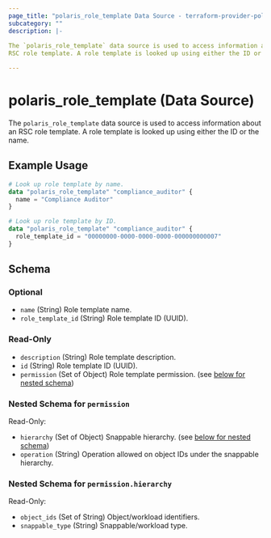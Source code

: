 ```yaml
---
page_title: "polaris_role_template Data Source - terraform-provider-polaris"
subcategory: ""
description: |-
  
The `polaris_role_template` data source is used to access information about an
RSC role template. A role template is looked up using either the ID or the name.

---
```


# polaris_role_template (Data Source)


The `polaris_role_template` data source is used to access information about an
RSC role template. A role template is looked up using either the ID or the name.



## Example Usage

```terraform
# Look up role template by name.
data "polaris_role_template" "compliance_auditor" {
  name = "Compliance Auditor"
}

# Look up role template by ID.
data "polaris_role_template" "compliance_auditor" {
  role_template_id = "00000000-0000-0000-0000-000000000007"
}
```


## Schema

### Optional

- `name` (String) Role template name.
- `role_template_id` (String) Role template ID (UUID).

### Read-Only

- `description` (String) Role template description.
- `id` (String) Role template ID (UUID).
- `permission` (Set of Object) Role template permission. (see [below for nested schema](#nestedatt--permission))

<a id="nestedatt--permission"></a>
### Nested Schema for `permission`

Read-Only:

- `hierarchy` (Set of Object) Snappable hierarchy. (see [below for nested schema](#nestedobjatt--permission--hierarchy))
- `operation` (String) Operation allowed on object IDs under the snappable hierarchy.

<a id="nestedobjatt--permission--hierarchy"></a>
### Nested Schema for `permission.hierarchy`

Read-Only:

- `object_ids` (Set of String) Object/workload identifiers.
- `snappable_type` (String) Snappable/workload type.
